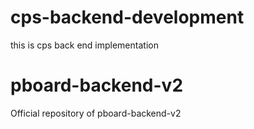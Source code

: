 # cps-backend-development
this is cps back end implementation
# pboard-backend-v2
Official repository of pboard-backend-v2
